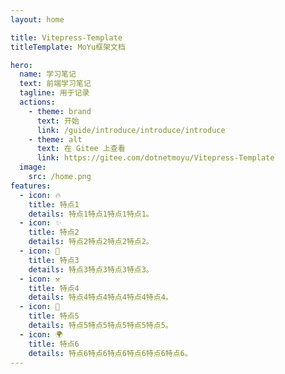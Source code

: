 ```yaml
---
layout: home

title: Vitepress-Template
titleTemplate: MoYu框架文档

hero:
  name: 学习笔记
  text: 前端学习笔记
  tagline: 用于记录
  actions:
    - theme: brand
      text: 开始
      link: /guide/introduce/introduce/introduce
    - theme: alt
      text: 在 Gitee 上查看
      link: https://gitee.com/dotnetmoyu/Vitepress-Template
  image:
    src: /home.png
features:
  - icon: 🔥
    title: 特点1
    details: 特点1特点1特点1特点1。
  - icon: ✨
    title: 特点2
    details: 特点2特点2特点2特点2。
  - icon: 🚀
    title: 特点3
    details: 特点3特点3特点3特点3。
  - icon: ⚒
    title: 特点4
    details: 特点4特点4特点4特点4特点4。
  - icon: 🎨
    title: 特点5
    details: 特点5特点5特点5特点5特点5。
  - icon: 🌍
    title: 特点6
    details: 特点6特点6特点6特点6特点6特点6。
---
```

